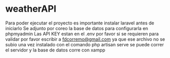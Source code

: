 # weatherAPI
Para poder ejecutar el proyecto es importante instalar laravel antes de iniciarlo
Se adjunto por coreo la base de datos para configurarla en phpmyadmin
Las API KEY estan en el .env por favor si se requieren para validar por favor escribir a fdcorremo@gmail.com ya que ese archivo no se subio
una vez instalado con el comando php artisan serve se puede correr el servidor y la base de datos corre con xampp
